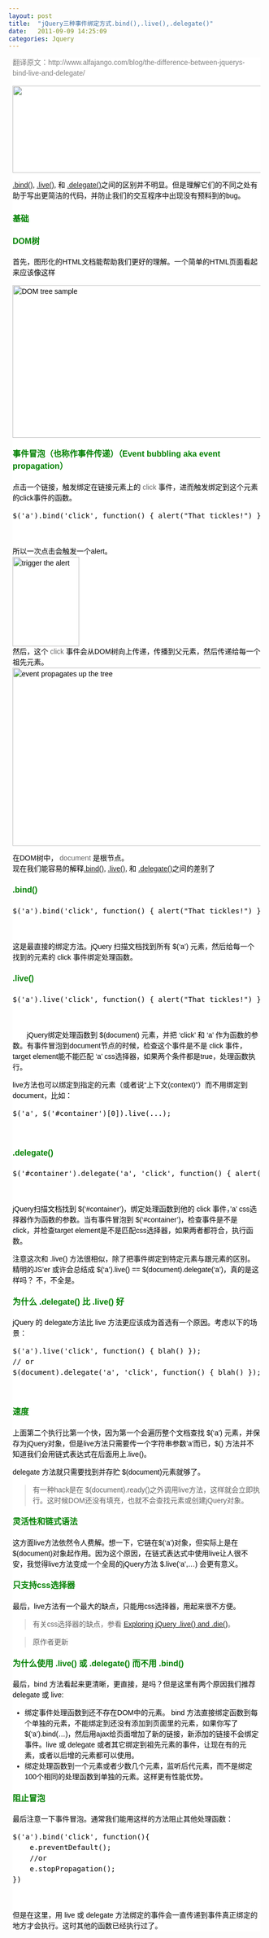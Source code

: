 ```yaml
---
layout: post
title:  "jQuery三种事件绑定方式.bind(),.live(),.delegate()"
date:   2011-09-09 14:25:09
categories: Jquery
---
```

<div style="color: #000000; font-family: verdana, Arial, Helvetica, sans-serif; font-size: 14px; background-image: initial; background-attachment: initial; background-origin: initial; background-clip: initial; background-color: #ffffff; line-height: 1.5; background-position: initial initial; background-repeat: initial initial; margin: 8px;">
<p><span style="color: #808080;">翻译原文：http://www.alfajango.com/blog/the-difference-between-jquerys-bind-live-and-delegate/</span></p>
<p><span style="color: #808080;"><img class="alignnone size-full wp-image-1490" title="jquery-tags-bind-live-delegate" alt="" src="http://www.alfajango.com/blog/wp-content/uploads/2011/01/jquery-tags-bind-live-delegate.jpg" width="500" height="171" style="border-style: initial; border-color: initial;" /></span></p>
<p><a href="http://api.jquery.com/bind/">.bind()</a>,&nbsp;<a href="http://api.jquery.com/live/">.live()</a>, 和&nbsp;<a href="http://api.jquery.com/delegate/">.delegate()</a>之间的区别并不明显。但是理解它们的不同之处有助于写出更简洁的代码，并防止我们的交互程序中出现没有预料到的bug。</p>
<h3><strong><span style="color: #008000; font-size: 16px;">基础</span></strong></h3>
<h4><strong><span style="color: #008000; font-size: 16px;">DOM树</span></strong></h4>
<p>首先，图形化的HTML文档能帮助我们更好的理解。一个简单的HTML页面看起来应该像这样</p>
<p><img class="alignnone" title="DOM tree sample" alt="DOM tree sample" src="http://chart.apis.google.com/chart?cht=gv&amp;chl=graph{window--document--h1;document--p--span;p--a;document--h2;document--form--input;form--submit;}&amp;chs=550x300" width="550" height="300" style="border-style: initial; border-color: initial;" /></p>
<h4><strong><span style="color: #008000; font-size: 16px;">事件冒泡（也称作事件传递）（Event bubbling aka event propagation）</span></strong></h4>
<p>点击一个链接，触发绑定在链接元素上的&nbsp;<span style="color: #666666;">click</span>&nbsp;事件，进而触发绑定到这个元素的click事件的函数。</p>
<div class="cnblogs_Highlighter">
<pre class="brush:javascript;gutter:true;">$('a').bind('click', function() { alert("That tickles!") });
</pre>
</div>
<p>　　</p>
<p>所以一次点击会触发一个alert。<br /><img class="aligncenter" title="trigger the alert" alt="trigger the alert" src="http://chart.apis.google.com/chart?cht=gv&amp;chl=digraph{a[color=red];%22That%20tickles%21%22[shape=rectangle];a-%3E%22That%20tickles%21%22[color=red][label=click][fontcolor=red]}" width="131" height="176" style="border-style: initial; border-color: initial;" /><br />然后，这个&nbsp;<span style="color: #666666;">click</span>&nbsp;事件会从DOM树向上传递，传播到父元素，然后传递给每一个祖先元素。<br /><img class="aligncenter" title="event propagates up the tree" alt="event propagates up the tree" src="http://chart.apis.google.com/chart?cht=gv&amp;chl=digraph{a[color=red];window-%3Edocument[label=%22document%20%3E%20p%20%3E%20a%2Eclick%22][dir=back][color=red][fontcolor=red];document-%3Eh1[dir=none];document-%3Ep[label=%22p%20%3E%20a%2Eclick%22][dir=back][color=red][fontcolor=red];p-%3Espan[dir=none];document-%3Eh2[dir=none];document-%3Eform[dir=none];form-%3Einput[dir=none];form-%3Esubmit[dir=none];p-%3Ea[label=%22a%2Eclick%22][dir=back][color=red][fontcolor=red];}&amp;chs=550x350" width="550" height="350" style="border-style: initial; border-color: initial;" /></p>
<p>在DOM树中，<span style="color: #666666;">&nbsp;document&nbsp;</span>是根节点。<br />现在我们能容易的解释<a href="http://api.jquery.com/bind/">.bind()</a>,&nbsp;<a href="http://api.jquery.com/live/">.live()</a>, 和&nbsp;<a href="http://api.jquery.com/delegate/">.delegate()</a>之间的差别了</p>
<h4><strong><span style="color: #008000; font-size: 16px;">.bind()</span></strong></h4>
<div>
<div id="highlighter_198007" class="syntaxhighlighter  js ie"><span size="3" style="font-size: small;"><span size="3" style="font-size: small;"></span></span>
<div class="cnblogs_Highlighter">
<pre class="brush:javascript;gutter:true;">$('a').bind('click', function() { alert("That tickles!") });
</pre>
</div>
<p>　　</p>
</div>
</div>
<p>这是最直接的绑定方法。jQuery 扫描文档找到所有 $(&lsquo;a&rsquo;) 元素，然后给每一个找到的元素的 click 事件绑定处理函数。</p>
<h4><strong><span style="color: #008000; font-size: 16px;">.live()</span></strong></h4>
<div class="cnblogs_Highlighter">
<pre class="brush:javascript;gutter:true;">$('a').live('click', function() { alert("That tickles!") });
</pre>
</div>
<p>　　</p>
<p>　　jQuery绑定处理函数到 $(document) 元素，并把 &lsquo;click&rsquo; 和 &lsquo;a&rsquo; 作为函数的参数。有事件冒泡到document节点的时候，检查这个事件是不是 click 事件，target element能不能匹配 &lsquo;a&rsquo; css选择器，如果两个条件都是true，处理函数执行。</p>
<p>live方法也可以绑定到指定的元素（或者说&ldquo;上下文(context)&rdquo;）而不用绑定到document，比如：</p>
<div>
<div id="highlighter_370142" class="syntaxhighlighter  js ie"><span size="3" style="font-size: small;"><span size="3" style="font-size: small;"></span></span>
<div class="cnblogs_Highlighter">
<pre class="brush:javascript;gutter:true;">$('a', $('#container')[0]).live(...);
</pre>
</div>
<p>　　</p>
</div>
</div>
<h4><strong><span style="color: #008000; font-size: 16px;">.delegate()</span></strong></h4>
<div>
<div id="highlighter_761686" class="syntaxhighlighter  js ie"><span size="3" style="font-size: small;"><span size="3" style="font-size: small;"></span></span>
<div class="cnblogs_Highlighter">
<pre class="brush:javascript;gutter:true;">$('#container').delegate('a', 'click', function() { alert("That tickles!") });
</pre>
</div>
<p>　　</p>
</div>
</div>
<p>jQuery扫描文档找到 $(&lsquo;#container&rsquo;)，绑定处理函数到他的 click 事件，&rsquo;a&rsquo; css选择器作为函数的参数。当有事件冒泡到 $(&lsquo;#container&rsquo;)，检查事件是不是 click，并检查target element是不是匹配css选择器，如果两者都符合，执行函数。</p>
<p>注意这次和 .live() 方法很相似，除了把事件绑定到特定元素与跟元素的区别。精明的JS&rsquo;er 或许会总结成 $(&lsquo;a&rsquo;).live() == $(document).delegate(&lsquo;a&rsquo;)，真的是这样吗？ 不，不全是。</p>
<h4><strong><span style="color: #008000; font-size: 16px;">为什么 .delegate() 比 .live() 好</span></strong></h4>
<p>jQuery 的 delegate方法比 live 方法更应该成为首选有一个原因。考虑以下的场景：</p>
<div class="cnblogs_Highlighter">
<pre class="brush:javascript;gutter:true;">$('a').live('click', function() { blah() });
// or
$(document).delegate('a', 'click', function() { blah() });
</pre>
</div>
<p>　　</p>
<h4><strong><span style="color: #008000; font-size: 16px;">速度</span></strong></h4>
<p>上面第二个执行比第一个快，因为第一个会遍历整个文档查找 $(&lsquo;a&rsquo;) 元素，并保存为jQuery对象，但是live方法只需要传一个字符串参数&rsquo;a'而已，$() 方法并不知道我们会用链式表达式在后面用上.live()。</p>
<p>delegate 方法就只需要找到并存贮 $(document)元素就够了。</p>
<blockquote>
<p>有一种hack是在 $(document).ready()之外调用live方法，这样就会立即执行。这时候DOM还没有填充，也就不会查找元素或创建jQuery对象。</p>
</blockquote>
<h4><strong><span style="color: #008000; font-size: 16px;">灵活性和链式语法</span></strong></h4>
<p>这方面live方法依然令人费解。想一下，它链在$(&lsquo;a&rsquo;)对象，但实际上是在$(document)对象起作用。因为这个原因，在链式表达式中使用live让人很不安，我觉得live方法变成一个全局的jQuery方法 $.live(&lsquo;a&rsquo;,&hellip;) 会更有意义。</p>
<h4><strong><span style="color: #008000; font-size: 16px;">只支持css选择器</span></strong></h4>
<p>最后，live方法有一个最大的缺点，只能用css选择器，用起来很不方便。</p>
<blockquote>
<p>有关css选择器的缺点，参看&nbsp;<a href="http://www.alfajango.com/blog/exploring-jquery-live-and-die/">Exploring jQuery .live() and .die()</a>。</p>
</blockquote>
<blockquote>
<p>原作者更新</p>
</blockquote>
<h4><strong><span style="color: #008000; font-size: 16px;">为什么使用 .live() 或 .delegate() 而不用 .bind()</span></strong></h4>
<p>最后，bind 方法看起来更清晰，更直接，是吗？但是这里有两个原因我们推荐 delegate 或 live:</p>
<ul>
<li>绑定事件处理函数到还不存在DOM中的元素。 bind 方法直接绑定函数到每个单独的元素，不能绑定到还没有添加到页面里的元素，如果你写了$(&lsquo;a&rsquo;).bind(&hellip;)，然后用ajax给页面增加了新的链接，新添加的链接不会绑定事件。live 或 delegate 或者其它绑定到祖先元素的事件，让现在有的元素，或者以后增的元素都可以使用。</li>
<li>绑定处理函数到一个元素或者少数几个元素，监听后代元素，而不是绑定100个相同的处理函数到单独的元素。这样更有性能优势。</li>
</ul>
<h4><strong><span style="color: #008000; font-size: 16px;">阻止冒泡</span></strong></h4>
<p>最后注意一下事件冒泡。通常我们能用这样的方法阻止其他处理函数：</p>
<div class="cnblogs_Highlighter">
<pre class="brush:javascript;gutter:true;">$('a').bind('click', function(){   
    e.preventDefault();    
    //or    
    e.stopPropagation();
})
</pre>
</div>
<p>　　</p>
<p>但是在这里，用 live 或 delegate 方法绑定的事件会一直传递到事件真正绑定的地方才会执行。这时其他的函数已经执行过了。</p>
</div>